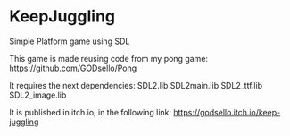 # KeepJuggling

Simple Platform game using SDL

This game is made reusing code from my pong game: https://github.com/GODsello/Pong

It requires the next dependencies: SDL2.lib SDL2main.lib SDL2_ttf.lib SDL2_image.lib

It is published in itch.io, in the following link: https://godsello.itch.io/keep-juggling
